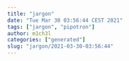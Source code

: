 ```yaml
---
title: "jargon"
date: "Tue Mar 30 03:56:44 CEST 2021"
tags: ["jargon", "pipotron"]
author: m1ch3l
categories: ["generated"]
slug: "jargon/2021-03-30-03:56:44"
---
```



